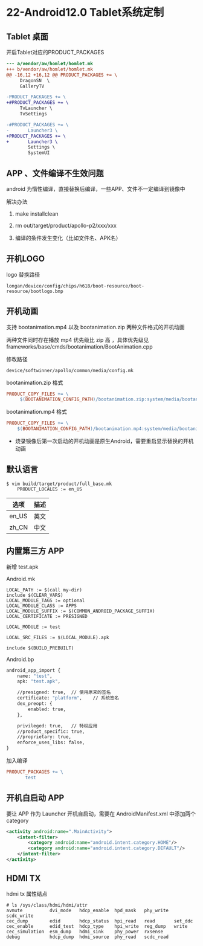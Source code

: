 # 22-Android12.0 Tablet系统定制

## Tablet 桌面

开启Tablet对应的PRODUCT_PACKAGES

```diff
--- a/vendor/aw/homlet/homlet.mk
+++ b/vendor/aw/homlet/homlet.mk
@@ -16,12 +16,12 @@ PRODUCT_PACKAGES += \
     DragonSN  \
     GalleryTV

-PRODUCT_PACKAGES += \
+#PRODUCT_PACKAGES += \
     TvLauncher \
     TvSettings

-#PRODUCT_PACKAGES += \
-       Launcher3 \
+PRODUCT_PACKAGES += \
+       Launcher3 \
        Settings \
        SystemUI
```



## APP 、文件编译不生效问题

android 为惰性编译，直接替换后编译，一些APP、文件不一定编译到镜像中



解决办法

1. make installclean

2. rm out/target/product/apollo-p2/xxx/xxx

3. 编译的条件发生变化（比如文件名、APK名）



## 开机LOGO

logo 替换路径

```
longan/device/config/chips/h618/boot-resource/boot-resource/bootlogo.bmp
```



## 开机动画

支持 bootanimation.mp4 以及 bootanimation.zip 两种文件格式的开机动画

两种文件同时存在播放 mp4 优先级比 zip 高 ，具体优先级见 frameworks/base/cmds/bootanimation/BootAnimation.cpp



修改路径

```
device/softwinner/apollo/common/media/config.mk
```



bootanimation.zip 格式

```makefile
PRODUCT_COPY_FILES += \
     $(BOOTANIMATION_CONFIG_PATH)/bootanimation.zip:system/media/bootanimation.zip
```



bootanimation.mp4 格式

```makefile
PRODUCT_COPY_FILES += \
    $(BOOTANIMATION_CONFIG_PATH)/bootanimation.mp4:system/media/bootanimation.mp4
```

* 烧录镜像后第一次启动的开机动画是原生Android，需要重启显示替换的开机动画



## 默认语言

```
$ vim build/target/product/full_base.mk
	PRODUCT_LOCALES := en_US
```



| 选项  | 描述 |
| ----- | ---- |
| en_US | 英文 |
| zh_CN | 中文 |



## 内置第三方 APP

新增 test.apk 

Android.mk

```
LOCAL_PATH := $(call my-dir)
include $(CLEAR_VARS)
LOCAL_MODULE_TAGS := optional
LOCAL_MODULE_CLASS := APPS
LOCAL_MODULE_SUFFIX := $(COMMON_ANDROID_PACKAGE_SUFFIX)
LOCAL_CERTIFICATE := PRESIGNED

LOCAL_MODULE := test

LOCAL_SRC_FILES := $(LOCAL_MODULE).apk

include $(BUILD_PREBUILT)
```

Android.bp

```makefile
android_app_import {
    name: "test",
    apk: "test.apk",

    //presigned: true,	// 使用原来的签名
    certificate: "platform",	// 系统签名
    dex_preopt: {
        enabled: true,
    },

    privileged: true,	// 特权应用
    //product_specific: true,
    //proprietary: true,
    enforce_uses_libs: false,
}
```

加入编译

```makefile
PRODUCT_PACKAGES += \
       test
```



## 开机自启动 APP

要让 APP 作为 Launcher 开机自启动，需要在 AndroidManifest.xml 中添加两个 category

```xml
<activity android:name=".MainActivity">
    <intent-filter>
		<category android:name="android.intent.category.HOME"/>
		<category android:name="android.intent.category.DEFAULT"/>
	</intent-filter>
</activity>
```



## HDMI TX

hdmi tx 属性结点

```
# ls /sys/class/hdmi/hdmi/attr
avmute          dvi_mode   hdcp_enable  hpd_mask   phy_write  scdc_write
cec_dump        edid       hdcp_status  hpi_read   read       set_ddc
cec_enable      edid_test  hdcp_type    hpi_write  reg_dump   write
cec_simulation  esm_dump   hdmi_sink    phy_power  rxsense
debug           hdcp_dump  hdmi_source  phy_read   scdc_read
```

